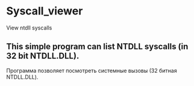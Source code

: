 # Syscall_viewer
View ntdll syscalls

This simple program can list NTDLL syscalls (in 32 bit NTDLL.DLL).
--
Программа позволяет посмотреть системные вызовы (32 битная NTDLL.DLL). 
